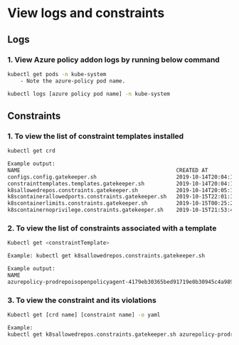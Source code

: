 # View logs and constraints

## Logs
### 1. View Azure policy addon logs by running below command
```bash
kubectl get pods -n kube-system
    - Note the azure-policy pod name.

kubectl logs [azure policy pod name] -n kube-system
```

## Constraints
### 1. To view the list of constraint templates installed
```bash
kubectl get crd

Example output:
NAME                                                 CREATED AT
configs.config.gatekeeper.sh                         2019-10-14T20:04:19Z
constrainttemplates.templates.gatekeeper.sh          2019-10-14T20:04:19Z
k8sallowedrepos.constraints.gatekeeper.sh            2019-10-14T20:05:16Z
k8scontainerallowedports.constraints.gatekeeper.sh   2019-10-15T22:01:38Z
k8scontainerlimits.constraints.gatekeeper.sh         2019-10-15T00:25:22Z
k8scontainernoprivilege.constraints.gatekeeper.sh    2019-10-15T21:53:43Z
```

### 2. To view the list of constraints associated with a template
```bash
Kubectl get <constraintTemplate>

Example: kubectl get k8sallowedrepos.constraints.gatekeeper.sh

Example output:
NAME                                                                                                     AGE
azurepolicy-prodrepoisopenpolicyagent-4179eb30365bed91719e0b30945c4a98900426d5835e2f7423a865499c699d20   1d
```

### 3. To view the constraint and its violations
```bash
Kubectl get [crd name] [constraint name] -o yaml

Example:
kubectl get k8sallowedrepos.constraints.gatekeeper.sh azurepolicy-prodrepoisopenpolicyagent-4179eb30365bed91719e0b30945c4a98900426d5835e2f7423a865499c699d20 -o yaml
```